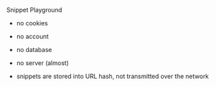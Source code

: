 Snippet Playground

- no cookies
- no account
- no database
- no server (almost)

- snippets are stored into URL hash, not transmitted over the network